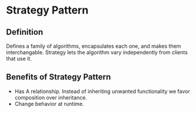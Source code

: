 # Strategy Pattern

## Definition
Defines a family of algorithms, encapsulates each one, and makes them interchangable. Strategy lets the algorithm vary independently from clients that use it.

## Benefits of Strategy Pattern

* Has A relationship. Instead of inheriting unwanted functionality we favor composition over inheritance.
* Change behavior at runtime.